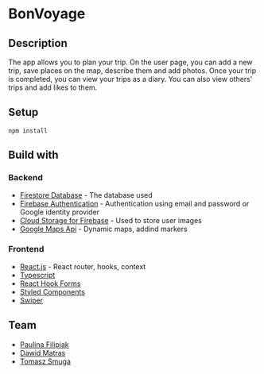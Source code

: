 # BonVoyage

## Description
The app allows you to plan your trip. On the user page, you can add a new trip, save places on the map, describe them and add photos. Once your trip is completed, you can view your trips as a diary. You can also view others' trips and add likes to them. 
## Setup
```
npm install
```
## Build with
### Backend
* [Firestore Database](https://firebase.google.com/docs/firestore?hl=pl) - The database used
* [Firebase Authentication](https://firebase.google.com/docs/auth?hl=pl) -  Authentication using email and password or Google identity provider
* [Cloud Storage for Firebase](https://firebase.google.com/docs/storage) - Used to store user images
* [Google Maps Api](https://mapsplatform.google.com/maps-products/dynamic-maps/) - Dynamic maps, addind markers
### Frontend
* [React.js](https://legacy.reactjs.org/) - React router, hooks, context
* [Typescript](https://www.typescriptlang.org/)
*  [React Hook Forms](https://react-hook-form.com/)
*  [Styled Components](https://styled-components.com/)
*   [Swiper](https://swiperjs.com/)

## Team
* [Paulina Filipiak](https://github.com/paulina-filipiak)
* [Dawid Matras](https://github.com/Davee89)
* [Tomasz Smuga](https://github.com/TomaszSmuga)
